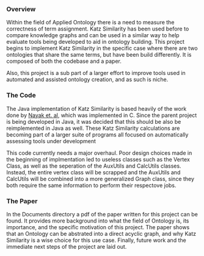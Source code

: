 ### Overview
Within the field of Applied Ontology there is a need to measure the correctness of term assignment. 
  Katz Similarity has been used before to compare knowledge graphs and can be used in a similar way to help evaluate tools being developed to aid in ontology building. 
  This project begins to implement Katz Similarity in the specific case where there are two ontologies that share the same terms, but have been build differently. 
  It is composed of both the codebase and a paper. 
  
Also, this project is a sub part of a larger effort to improve tools used in automated and assisted ontology creation, and as such is niche. 

### The Code
The Java implementation of Katz Similarity is based heavily of the work done by [Nayak et. al](https://github.com/guruprasadnk7/DAGSimilarityKatz), which was implemented in C. 
  Since the parent project is being developed in Java, it was decided that this should be also be reimplemented in Java as well. 
  These Katz Similarity calculations are becoming part of a larger suite of programs all focused on automatically assessing tools under development 

This code currently needs a major overhaul. 
  Poor design choices made in the beginning of implmentation led to useless classes such as the Vertex Class, as well as the seperation of the AuxUtils and CalcUtils classes. 
  Instead, the entire vertex class will be scrapped and the AuxUtils and CalcUtils will be combined into a more generalized Graph class, since they both require the same information to perform their respectove jobs. 

### The Paper
In the Documents directory a pdf of the paper written for this project can be found. 
  It provides more background into what the field of Ontology is, its importance, and the specific motivation of this project. 
  The paper shows that an Ontology can be abstrated into a direct acyclic graph, and why Katz Similarity is a wise choice for this use case. 
  Finally, future work and the immediate next steps of the project are laid out. 
  

